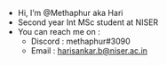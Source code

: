 - Hi, I’m @Methaphur aka Hari
- Second year Int MSc student at NISER
- You can reach me on :
  - Discord : methaphur#3090
  - Email   : harisankar.b@niser.ac.in

<!---
Methaphur/Methaphur is a ✨ special ✨ repository because its `README.md` (this file) appears on your GitHub profile.
You can click the Preview link to take a look at your changes.
--->
